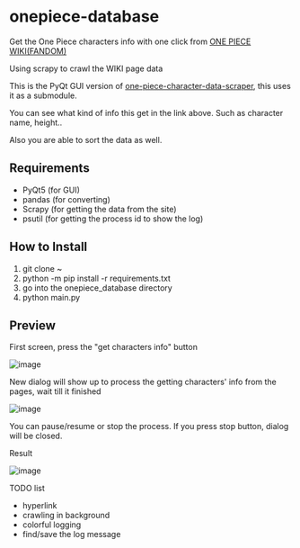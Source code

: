 # onepiece-database
Get the One Piece characters info with one click from <a href="https://onepiece.fandom.com/wiki/One_Piece_Wiki">ONE PIECE WIKI(FANDOM)</a>

Using scrapy to crawl the WIKI page data

This is the PyQt GUI version of <a href="https://github.com/yjg30737/one-piece-character-data-scraper">one-piece-character-data-scraper</a>, this uses it as a submodule.

You can see what kind of info this get in the link above. Such as character name, height..

Also you are able to sort the data as well.

## Requirements
* PyQt5 (for GUI)
* pandas (for converting)
* Scrapy (for getting the data from the site)
* psutil (for getting the process id to show the log)

## How to Install
1. git clone ~
2. python -m pip install -r requirements.txt
3. go into the onepiece_database directory
4. python main.py

## Preview

First screen, press the "get characters info" button

![image](https://user-images.githubusercontent.com/55078043/215363743-abe7c0d9-bc8b-4e38-ad4b-95fe74e8a3b5.png)

New dialog will show up to process the getting characters' info from the pages, wait till it finished

![image](https://user-images.githubusercontent.com/55078043/212575322-ebbc6de3-29a7-483d-bf6f-e9d848d4ff79.png)

You can pause/resume or stop the process. If you press stop button, dialog will be closed.

Result

![image](https://user-images.githubusercontent.com/55078043/215363929-a196d41a-d0fa-45d2-ac9b-69881c0bc7fd.png)

TODO list
* hyperlink
* crawling in background
* colorful logging
* find/save the log message

